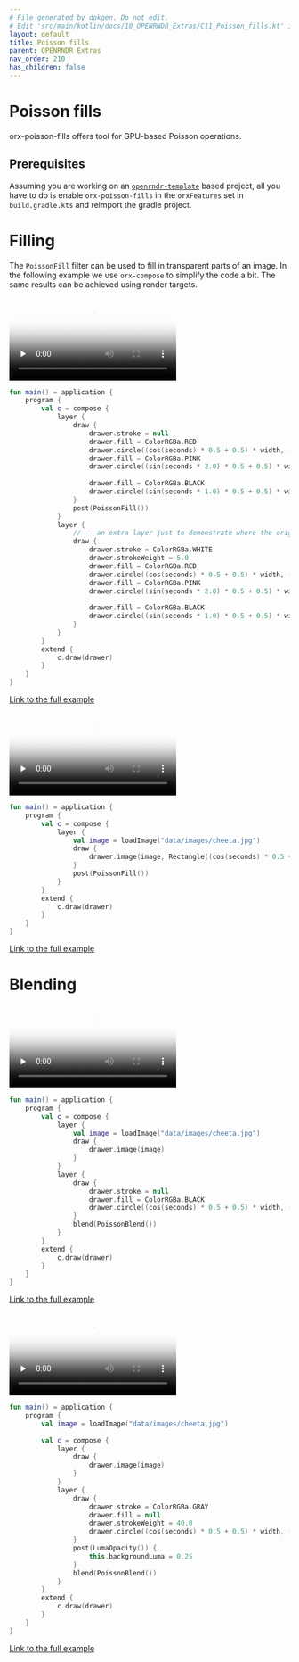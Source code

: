 ```yaml
---
# File generated by dokgen. Do not edit. 
# Edit 'src/main/kotlin/docs/10_OPENRNDR_Extras/C11_Poisson_fills.kt' instead.
layout: default
title: Poisson fills
parent: OPENRNDR Extras
nav_order: 210
has_children: false
---
```

 
# Poisson fills

orx-poisson-fills offers tool for GPU-based Poisson operations. 

## Prerequisites

Assuming you are working on an 
[`openrndr-template`](https://github.com/openrndr/openrndr-template) based
project, all you have to do is enable `orx-poisson-fills` in the `orxFeatures`
set in `build.gradle.kts` and reimport the gradle project.

# Filling

The `PoissonFill` filter can be used to fill in transparent parts of 
an image. In the following example we use `orx-compose` to simplify the 
code a bit. The same results can be achieved using render targets. 
 
<video controls preload="none" loop poster="../media/poisson-fills-001-thumb.jpg">
    <source src="../media/poisson-fills-001.mp4" type="video/mp4"></source>
</video>
 
 
```kotlin
fun main() = application {
    program {
        val c = compose {
            layer {
                draw {
                    drawer.stroke = null
                    drawer.fill = ColorRGBa.RED
                    drawer.circle((cos(seconds) * 0.5 + 0.5) * width, (sin(seconds * 0.5) * 0.5 + 0.5) * height, 20.0)
                    drawer.fill = ColorRGBa.PINK
                    drawer.circle((sin(seconds * 2.0) * 0.5 + 0.5) * width, (cos(seconds) * 0.5 + 0.5) * height, 20.0)
                    
                    drawer.fill = ColorRGBa.BLACK
                    drawer.circle((sin(seconds * 1.0) * 0.5 + 0.5) * width, (cos(seconds * 2.0) * 0.5 + 0.5) * height, 20.0)
                }
                post(PoissonFill())
            }
            layer {
                // -- an extra layer just to demonstrate where the original data points are drawn
                draw {
                    drawer.stroke = ColorRGBa.WHITE
                    drawer.strokeWeight = 5.0
                    drawer.fill = ColorRGBa.RED
                    drawer.circle((cos(seconds) * 0.5 + 0.5) * width, (sin(seconds * 0.5) * 0.5 + 0.5) * height, 20.0)
                    drawer.fill = ColorRGBa.PINK
                    drawer.circle((sin(seconds * 2.0) * 0.5 + 0.5) * width, (cos(seconds) * 0.5 + 0.5) * height, 20.0)
                    
                    drawer.fill = ColorRGBa.BLACK
                    drawer.circle((sin(seconds * 1.0) * 0.5 + 0.5) * width, (cos(seconds * 2.0) * 0.5 + 0.5) * height, 20.0)
                }
            }
        }
        extend {
            c.draw(drawer)
        }
    }
}
``` 
 
[Link to the full example](https://github.com/openrndr/openrndr-examples/blob/master/src/main/kotlin/examples/10_OPENRNDR_Extras/C11_Poisson_fills000.kt) 
 
<video controls preload="none" loop poster="../media/poisson-fills-002-thumb.jpg">
    <source src="../media/poisson-fills-002.mp4" type="video/mp4"></source>
</video>
 
 
```kotlin
fun main() = application {
    program {
        val c = compose {
            layer {
                val image = loadImage("data/images/cheeta.jpg")
                draw {
                    drawer.image(image, Rectangle((cos(seconds) * 0.5 + 0.5) * 100.0, (sin(seconds) * 0.5 + 0.5) * 100.0, 200.0, 200.0), Rectangle(width / 2 - 100.0, height / 2.0 - 100.0, 200.0, 200.0))
                }
                post(PoissonFill())
            }
        }
        extend {
            c.draw(drawer)
        }
    }
}
``` 
 
[Link to the full example](https://github.com/openrndr/openrndr-examples/blob/master/src/main/kotlin/examples/10_OPENRNDR_Extras/C11_Poisson_fills001.kt) 
 
# Blending 
 
<video controls preload="none" loop poster="../media/poisson-fills-101-thumb.jpg">
    <source src="../media/poisson-fills-101.mp4" type="video/mp4"></source>
</video>
 
 
```kotlin
fun main() = application {
    program {
        val c = compose {
            layer {
                val image = loadImage("data/images/cheeta.jpg")
                draw {
                    drawer.image(image)
                }
            }
            layer {
                draw {
                    drawer.stroke = null
                    drawer.fill = ColorRGBa.BLACK
                    drawer.circle((cos(seconds) * 0.5 + 0.5) * width, (sin(seconds * 0.5) * 0.5 + 0.5) * height, 120.0)
                }
                blend(PoissonBlend())
            }
        }
        extend {
            c.draw(drawer)
        }
    }
}
``` 
 
[Link to the full example](https://github.com/openrndr/openrndr-examples/blob/master/src/main/kotlin/examples/10_OPENRNDR_Extras/C11_Poisson_fills002.kt) 
 
<video controls preload="none" loop poster="../media/poisson-fills-102-thumb.jpg">
    <source src="../media/poisson-fills-102.mp4" type="video/mp4"></source>
</video>
 
 
```kotlin
fun main() = application {
    program {
        val image = loadImage("data/images/cheeta.jpg")
        
        val c = compose {
            layer {
                draw {
                    drawer.image(image)
                }
            }
            layer {
                draw {
                    drawer.stroke = ColorRGBa.GRAY
                    drawer.fill = null
                    drawer.strokeWeight = 40.0
                    drawer.circle((cos(seconds) * 0.5 + 0.5) * width, (sin(seconds * 0.5) * 0.5 + 0.5) * height, 120.0)
                }
                post(LumaOpacity()) {
                    this.backgroundLuma = 0.25
                }
                blend(PoissonBlend())
            }
        }
        extend {
            c.draw(drawer)
        }
    }
}
``` 
 
[Link to the full example](https://github.com/openrndr/openrndr-examples/blob/master/src/main/kotlin/examples/10_OPENRNDR_Extras/C11_Poisson_fills003.kt) 
